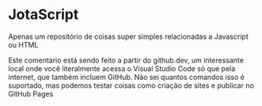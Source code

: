 # JotaScript
Apenas um repositório de coisas super simples relacionadas a Javascript ou HTML

Este comentário está sendo feito a partir do github.dev, um interessante local onde você literalmente acessa o Visual Studio Code só que pela internet, que também incluem GitHub. Não sei quantos comandos isso é suportado, mas podemos testar coisas como criação de sites e publicar no GitHub Pages